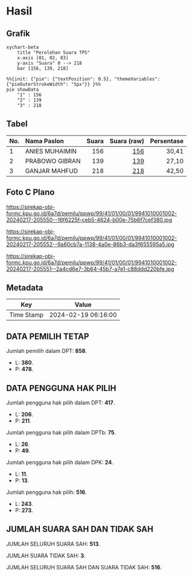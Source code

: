 # Hasil

## Grafik

```mermaid
xychart-beta
    title "Perolehan Suara TPS"
    x-axis [01, 02, 03]
    y-axis "Suara" 0 --> 218
    bar [156, 139, 218]
```

```mermaid
%%{init: {"pie": {"textPosition": 0.5}, "themeVariables": {"pieOuterStrokeWidth": "5px"}} }%%
pie showData
    "1" : 156
    "2" : 139
    "3" : 218
```

## Tabel

| No. | Nama Paslon    | Suara | Suara (raw) | Persentase |
|:--- |:-------------- | -----:| -----------:| ----------:|
| 1   | ANIES MUHAIMIN | 156   | [156][p-1]  | 30,41      |
| 2   | PRABOWO GIBRAN | 139   | [139][p-2]  | 27,10      |
| 3   | GANJAR MAHFUD  | 218   | [218][p-3]  | 42,50      |


[p-1]: https://github.com/gigit-pemilu/pemilu-2024-99-luar-negeri/blob/main/pilpres/hitung-suara/sub/99-luar-negeri/sub/41-frankfurt-jerman/sub/01-frankfurt-jerman/sub/0001-frankfurt-jerman/sub/002-tps-001/sub/paslon-1.txt
[p-2]: https://github.com/gigit-pemilu/pemilu-2024-99-luar-negeri/blob/main/pilpres/hitung-suara/sub/99-luar-negeri/sub/41-frankfurt-jerman/sub/01-frankfurt-jerman/sub/0001-frankfurt-jerman/sub/002-tps-001/sub/paslon-2.txt
[p-3]: https://github.com/gigit-pemilu/pemilu-2024-99-luar-negeri/blob/main/pilpres/hitung-suara/sub/99-luar-negeri/sub/41-frankfurt-jerman/sub/01-frankfurt-jerman/sub/0001-frankfurt-jerman/sub/002-tps-001/sub/paslon-3.txt

## Foto C Plano

https://sirekap-obj-formc.kpu.go.id/6a7d/pemilu/ppwp/99/41/01/00/01/9941010001002-20240217-205550--16f6225f-ceb5-4624-b00e-75b6f7cef380.jpg

https://sirekap-obj-formc.kpu.go.id/6a7d/pemilu/ppwp/99/41/01/00/01/9941010001002-20240217-205552--9a60cb7a-1138-4a0e-86b3-da3f655595a5.jpg

https://sirekap-obj-formc.kpu.go.id/6a7d/pemilu/ppwp/99/41/01/00/01/9941010001002-20240217-205551--2a4cd6e7-3b64-45b7-a7e1-c88ddd220bfe.jpg


## Metadata

| Key        | Value               |
| ---------- | ------------------- |
| Time Stamp | 2024-02-19 06:16:00 |


## DATA PEMILIH TETAP

Jumlah pemilih dalam DPT: **858**.
 * L: **380**.
 * P: **478**.

## DATA PENGGUNA HAK PILIH

Jumlah pengguna hak pilih dalam DPT: **417**.
 * L: **206**.
 * P: **211**.

Jumlah pengguna hak pilih dalam DPTb: **75**.
 * L: **26**.
 * P: **49**.

Jumlah pengguna hak pilih dalam DPK: **24**.
 * L: **11**.
 * P: **13**.

Jumlah pengguna hak pilih: **516**.
 * L: **243**.
 * P: **273**.

## JUMLAH SUARA SAH DAN TIDAK SAH

JUMLAH SELURUH SUARA SAH: **513**.

JUMLAH SUARA TIDAK SAH: **3**.

JUMLAH SELURUH SUARA SAH DAN SUARA TIDAK SAH: **516**.


